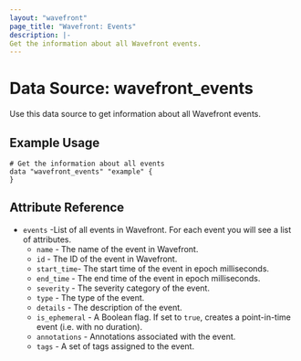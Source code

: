 ```yaml
---
layout: "wavefront"
page_title: "Wavefront: Events"
description: |-
Get the information about all Wavefront events.
---
```


# Data Source: wavefront_events

Use this data source to get information about all Wavefront events.

## Example Usage

```hcl
# Get the information about all events
data "wavefront_events" "example" {
}
```

## Attribute Reference

* `events` -List of all events in Wavefront. For each event you will see a list of attributes.
  * `name` - The name of the event in Wavefront.
  * `id` - The ID of the event in Wavefront.
  * `start_time`- The start time of the event in epoch milliseconds.
  * `end_time` - The end time of the event in epoch milliseconds.
  * `severity` - The severity category of the event.
  * `type` - The type of the event.
  * `details` - The description of the event.
  * `is_ephemeral` - A Boolean flag. If set to `true`, creates a point-in-time event (i.e. with no duration).
  * `annotations` - Annotations associated with the event.
  * `tags` - A set of tags assigned to the event.

